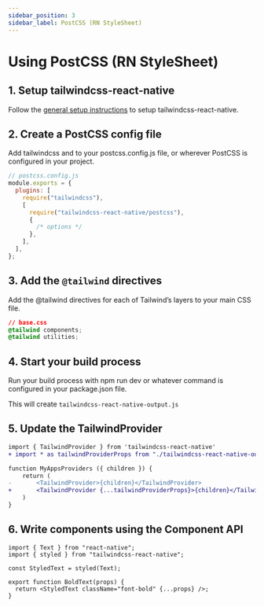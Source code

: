```yaml
---
sidebar_position: 3
sidebar_label: PostCSS (RN StyleSheet)
---
```


# Using PostCSS (RN StyleSheet)

## 1. Setup tailwindcss-react-native

Follow the [general setup instructions](//installation) to setup tailwindcss-react-native.

## 2. Create a PostCSS config file

Add tailwindcss and to your postcss.config.js file, or wherever PostCSS is configured in your project.

```js
// postcss.config.js
module.exports = {
  plugins: [
    require("tailwindcss"),
    [
      require("tailwindcss-react-native/postcss"),
      {
        /* options */
      },
    ],
  ],
};
```

## 3. Add the `@tailwind` directives

Add the @tailwind directives for each of Tailwind’s layers to your main CSS file.

```css
// base.css
@tailwind components;
@tailwind utilities;
```

## 4. Start your build process

Run your build process with npm run dev or whatever command is configured in your package.json file.

This will create `tailwindcss-react-native-output.js`

## 5. Update the TailwindProvider

```diff
import { TailwindProvider } from 'tailwindcss-react-native'
+ import * as tailwindProviderProps from "./tailwindcss-react-native-output"

function MyAppsProviders ({ children }) {
    return (
-       <TailwindProvider>{children}</TailwindProvider>
+       <TailwindProvider {...tailwindProviderProps}>{children}</TailwindProvider>
    )
}
```

## 6. Write components using the Component API

```tsx
import { Text } from "react-native";
import { styled } from "tailwindcss-react-native";

const StyledText = styled(Text);

export function BoldText(props) {
  return <StyledText className="font-bold" {...props} />;
}
```
